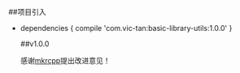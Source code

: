 ##项目引入

* dependencies {
         compile 'com.vic-tan:basic-library-utils:1.0.0'
   }
   
   ##v1.0.0
     
   感谢[mkrcpp](https://github.com/vic-tan)提出改进意见！